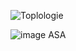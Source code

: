 ![Toplologie](https://github.com/c-youness/ASA-VLAN-Port-Security-Line-Vty-/assets/114768920/98b97f21-da8d-4c80-bacc-74948208310e)

![image ASA](https://github.com/c-youness/ASA-VLAN-Port-Security-Line-Vty-/assets/114768920/d1b0c87f-6a85-420c-b54c-004515cfd172)
